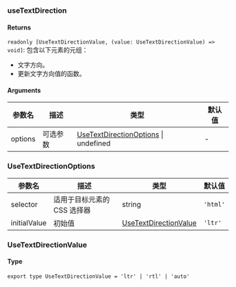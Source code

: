 ### useTextDirection

#### Returns
`readonly [UseTextDirectionValue, (value: UseTextDirectionValue) => void]`: 包含以下元素的元组：
- 文字方向。
- 更新文字方向值的函数。

#### Arguments
|参数名|描述|类型|默认值|
|---|---|---|---|
|options|可选参数|[UseTextDirectionOptions](#usetextdirectionoptions) \| undefined |-|

### UseTextDirectionOptions

|参数名|描述|类型|默认值|
|---|---|---|---|
|selector|适用于目标元素的 CSS 选择器|string |`'html'`|
|initialValue|初始值|[UseTextDirectionValue](#usetextdirectionvalue) |`'ltr'`|

### UseTextDirectionValue

#### Type

`export type UseTextDirectionValue = 'ltr' | 'rtl' | 'auto'`
